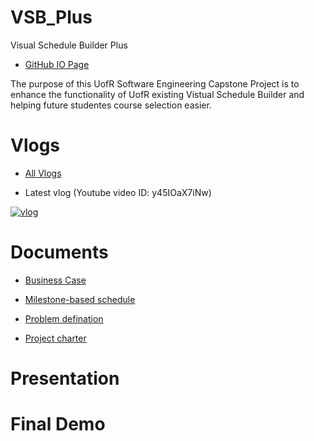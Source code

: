 # VSB_Plus

Visual Schedule Builder Plus

- [GitHub IO Page](https://yang242j.github.io/VSB_Plus)

The purpose of this UofR Software Engineering Capstone Project is to enhance the functionality of UofR existing Vistual Schedule Builder and helping future studentes course selection easier.

# Vlogs

- [All Vlogs](Document/Vlogs/vlog.md)

- Latest vlog (Youtube video ID: y45IOaX7iNw)

[![vlog](https://img.youtube.com/vi/y45IOaX7iNw/0.jpg)](https://www.youtube.com/watch?/v=y45IOaX7iNw)

# Documents

- [Business Case](Document/Business_case.pdf)

- [Milestone-based schedule](Document/Milestone_based_schedule.pdf)

- [Problem defination](Document/Problem_definition.md)

- [Project charter](Document/Project_charter.pdf)

# Presentation

# Final Demo
